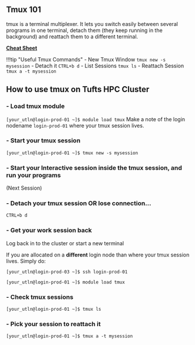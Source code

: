 ## Tmux 101
tmux is a terminal multiplexer. 
It lets you switch easily between several programs in one terminal, detach them (they keep running in the background) and reattach them to a different terminal.

**[Cheat Sheet](https://tmuxcheatsheet.com/)**

!!!tip "Useful Tmux Commands"
    - New Tmux Window `tmux new -s mysession`
    - Detach it `CTRL+b d`
    - List Sessions `tmux ls`
    - Reattach Session `tmux a -t mysession`

## How to use tmux on Tufts HPC Cluster

### - Load tmux module
`[your_utln@login-prod-01 ~]$ module load tmux`
Make a note of the login nodename `login-prod-01` where your tmux session lives.

### - Start your tmux session
`[your_utln@login-prod-01 ~]$ tmux new -s mysession`

### - Start your Interactive session inside the tmux session, and run your programs 
(Next Session)

### - Detach your tmux session OR lose connection...
`CTRL+b d`

### - Get your work session back

Log back in to the cluster or start a new terminal

If you are allocated on a **different** login node than where your tmux session lives. Simply do: 

`[your_utln@login-prod-03 ~]$ ssh login-prod-01`

`[your_utln@login-prod-01 ~]$ module load tmux`

### - Check tmux sessions
`[your_utln@login-prod-01 ~]$ tmux ls`

### - Pick your session to reattach it
`[your_utln@login-prod-01 ~]$ tmux a -t mysession`
